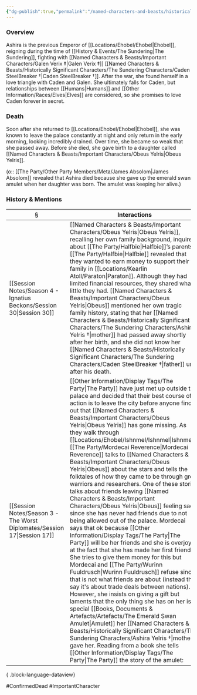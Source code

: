 ```yaml
---
{"dg-publish":true,"permalink":"/named-characters-and-beasts/historically-significant-characters/the-sundering-characters/ashira-yelris/","tags":["NPC"],"updated":"2025-08-11T11:53:32.130+01:00"}
---
```



### Overview
Ashira is the previous Emperor of [[Locations/Ehobel/Ehobel\|Ehobel]], reigning during the time of [[History & Events/The Sundering\|The Sundering]], fighting with [[Named Characters & Beasts/Important Characters/Galen Verix ‡\|Galen Verix ‡]] [[Named Characters & Beasts/Historically Significant  Characters/The Sundering Characters/Caden SteelBreaker †\|Caden SteelBreaker †]]. After the war, she found herself in a love triangle with Caden and Galen. She ultimately falls for Caden, but relationships between [[Humans\|Humans]] and [[Other Information/Races/Elves\|Elves]] are considered, so she promises to love Caden forever in secret.

### Death
Soon after she returned to [[Locations/Ehobel/Ehobel\|Ehobel]], she was known to leave the palace constantly at night and only return in the early morning, looking incredibly drained. Over time, she became so weak that she passed away. Before she died, she gave birth to a daughter called [[Named Characters & Beasts/Important Characters/Obeus Yelris\|Obeus Yelris]].

(o:: [[The Party/Other Party Members/Meta/James Absolom\|James Absolom]] revealed that Ashira died because she gave up the emerald swan amulet when her daughter was born. The amulet was keeping her alive.)

### History & Mentions
| §                                                                           | Interactions                                                                                                                                                                                                                                                                                                                                                                                                                                                                                                                                                                                                                                                                                                                                                                                                                                                                                                                                                                                                                                                                                                                             |
| --------------------------------------------------------------------------- | ---------------------------------------------------------------------------------------------------------------------------------------------------------------------------------------------------------------------------------------------------------------------------------------------------------------------------------------------------------------------------------------------------------------------------------------------------------------------------------------------------------------------------------------------------------------------------------------------------------------------------------------------------------------------------------------------------------------------------------------------------------------------------------------------------------------------------------------------------------------------------------------------------------------------------------------------------------------------------------------------------------------------------------------------------------------------------------------------------------------------------------------- |
| [[Session Notes/Season 4 - Ignatius Beckons/Session 30\|Session 30]]     | [[Named Characters & Beasts/Important Characters/Obeus Yelris\|Obeus Yelris]], recalling her own family background, inquired about [[The Party/Halfbie\|Halfbie]]’s parents. [[The Party/Halfbie\|Halfbie]] revealed that they wanted to earn money to support their family in [[Locations/Kearlin Atoll/Paraton\|Paraton]]. Although they had limited financial resources, they shared what little they had. [[Named Characters & Beasts/Important Characters/Obeus Yelris\|Obeus]] mentioned her own tragic family history, stating that her [[Named Characters & Beasts/Historically Significant  Characters/The Sundering Characters/Ashira Yelris †\|mother]] had passed away shortly after her birth, and she did not know her [[Named Characters & Beasts/Historically Significant  Characters/The Sundering Characters/Caden SteelBreaker †\|father]] until after his death.                                                                                                                                                                                                                                                                                                                                                                                                                                                                                                                                                                                                                        |
| [[Session Notes/Season 3 - The Worst Diplomates/Session 17\|Session 17]] | [[Other Information/Display Tags/The Party\|The Party]] have just met up outside the palace and decided that their best course of action is to leave the city before anyone finds out that [[Named Characters & Beasts/Important Characters/Obeus Yelris\|Obeus Yelris]] has gone missing. As they walk through [[Locations/Ehobel/Ishnmel/Ishnmel\|Ishnmel]], [[The Party/Mordecai Reverence\|Mordecai Reverence]] talks to [[Named Characters & Beasts/Important Characters/Obeus Yelris\|Obeus]] about the stars and tells the folktales of how they came to be through great warriors and researchers. One of these stories talks about friends leaving [[Named Characters & Beasts/Important Characters/Obeus Yelris\|Obeus]] feeling sad since she has never had friends due to not being allowed out of the palace. Mordecai says that ok because [[Other Information/Display Tags/The Party\|The Party]] will be her friends and she is overjoyed at the fact that she has made her first friends. She tries to give them money for this but Mordecai and [[The Party/Wurinn Fuuldrusch\|Wurinn Fuuldrusch]] refuse since that is not what friends are about (instead they say it's about trade deals between nations). However, she insists on giving a gift but laments that the only thing she has on her is a special [[Books, Documents & Artefacts/Artefacts/The Emerald Swan Amulet\|Amulet]] her [[Named Characters & Beasts/Historically Significant  Characters/The Sundering Characters/Ashira Yelris †\|mother]] gave her. Reading from a book she tells [[Other Information/Display Tags/The Party\|The Party]] the story of the amulet: |

{ .block-language-dataview}

#ConfirmedDead #ImportantCharacter 